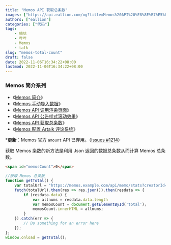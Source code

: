 ```yaml
---
title: "Memos API 获取总条数"
images: ["https://api.eallion.com/og?title=Memos%20API%20%E8%8E%B7%E5%8F%96%E6%80%BB%E6%9D%A1%E6%95%B0"]
authors: ["eallion"]
categories: ["代码"]
tags:
    - 嘀咕
    - 哔哔
    - Memos
    - talk
slug: "memos-total-count"
draft: false
date: 2022-11-06T16:34:22+08:00
lastmod: 2022-11-06T16:34:22+08:00
---
```


### Memos 简介系列

- 《[Memos 简介](https://eallion.com/memos-deployment/)》
- 《[Memos 手动导入数据](https://eallion.com/memos-import/)》
- 《[Memos API 调用渲染页面](https://eallion.com/memos-api/)》
- 《[Memos API 公告样式滚动效果](https://eallion.com/memos-ticker/)》
- 《[Memos API 获取总条数](https://eallion.com/memos-total-count/)》
- 《[Memos 配置 Artalk 评论系统](https://eallion.com/artalk_for_memos/)》

***更新**：Memos 官方 `amount` API 已弃用。（[Issues #1214](https://github.com/usememos/memos/issues/1214)）

获取 Memos 条数的新方法是利用 Json 返回的数据总条数从而计算 Memos 总条数。

```html
<span id="memosCount">0</span>
```

```js
//获取 Memos 总条数
function getTotal() {
    var totalUrl = "https://memos.example.com/api/memo/stats?creatorId=101"
    fetch(totalUrl).then(res => res.json()).then(resdata => {
        if (resdata.data) {
            var allnums = resdata.data.length
            var memosCount = document.getElementById('total');
            memosCount.innerHTML = allnums;
        }
    }).catch(err => {
        // Do something for an error here
    });
};
window.onload = getTotal();
```
